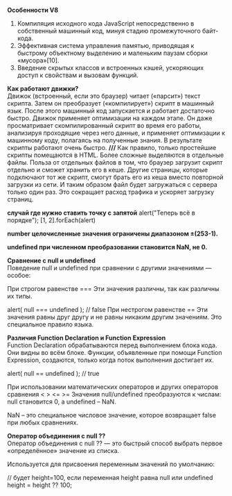 **Особенности V8**
1. Компиляция исходного кода JavaScript непосредственно в собственный машинный код, минуя стадию промежуточного байт-кода.
2. Эффективная система управления памятью, приводящая к быстрому объектному выделению и маленьким паузам сборки «мусора»[10].
3. Введение скрытых классов и встроенных кэшей, ускоряющих доступ к свойствам и вызовам функций.

**Как работают движки?**  
Движок (встроенный, если это браузер) читает («парсит») текст скрипта.
Затем он преобразует («компилирует») скрипт в машинный язык.
После этого машинный код запускается и работает достаточно быстро.
Движок применяет оптимизации на каждом этапе. Он даже просматривает скомпилированный скрипт во время его работы, анализируя проходящие через него данные, 
и применяет оптимизации к машинному коду, полагаясь на полученные знания. В результате скрипты работают очень быстро.
**///**
Как правило, только простейшие скрипты помещаются в HTML. Более сложные выделяются в отдельные файлы.
Польза от отдельных файлов в том, что браузер загрузит скрипт отдельно и сможет хранить его в кеше.
Другие страницы, которые подключают тот же скрипт, смогут брать его из кеша вместо повторной загрузки из сети. И таким образом файл будет загружаться с сервера только один раз.
Это сокращает расход трафика и ускоряет загрузку страниц.

**случай где нужно ставить точку с запятой**
alert("Теперь всё в порядке");
[1, 2].forEach(alert)

**number целочисленные значения ограничены диапазоном ±(253-1).**

**undefined при численном преобразовании становится NaN, не 0.**

**Сравнение с null и undefined**  
Поведение null и undefined при сравнении с другими значениями — особое:

При строгом равенстве ===
Эти значения различны, так как различны их типы.

alert( null === undefined ); // false
При нестрогом равенстве ==
Эти значения равны друг другу и не равны никаким другим значениям. Это специальное правило языка.

**Различия Function Declaration и Function Expression**  
Function Declaration обрабатываются перед выполнением блока кода. Они видны во всём блоке.
Функции, объявленные при помощи Function Expression, создаются, только когда поток выполнения достигает их.

alert( null == undefined ); // true

При использовании математических операторов и других операторов сравнения < > <= >=
Значения null/undefined преобразуются к числам: null становится 0, а undefined – NaN.

NaN – это специальное числовое значение, которое возвращает false при любых сравнениях.

**Оператор объединения с null ??**  
Оператор объединения с null ?? — это быстрый способ выбрать первое «определённое» значение из списка.

Используется для присвоения переменным значений по умолчанию:

// будет height=100, если переменная height равна null или undefined
height = height ?? 100;
